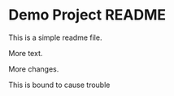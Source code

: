 # Demo Project README

This is a simple readme file.

More text.

More changes.

This is bound to cause trouble
